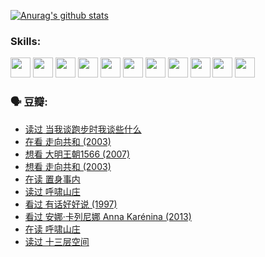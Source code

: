 
[![Anurag's github stats](https://github-readme-stats.vercel.app/api?username=w940853815)](https://github.com/anuraghazra/github-readme-stats)

### Skills:

<code><img height="32" src="https://cdn.jsdelivr.net/npm/simple-icons@v5/icons/python.svg"></code>
<code><img height="32" src="https://cdn.jsdelivr.net/npm/simple-icons@v5/icons/javascript.svg"></code>
<code><img height="32" src="https://cdn.jsdelivr.net/npm/simple-icons@v5/icons/django.svg"></code>
<code><img height="32" src="https://cdn.jsdelivr.net/npm/simple-icons@v5/icons/flask.svg"></code>
<code><img height="32" src="https://cdn.jsdelivr.net/npm/simple-icons@v5/icons/vuetify.svg"></code>
<code><img height="32" src="https://cdn.jsdelivr.net/npm/simple-icons@v5/icons/git.svg"></code>
<code><img height="32" src="https://cdn.jsdelivr.net/npm/simple-icons@v5/icons/docker.svg"></code>
<code><img height="32" src="https://cdn.jsdelivr.net/npm/simple-icons@v5/icons/postgresql.svg"></code>
<code><img height="32" src="https://cdn.jsdelivr.net/npm/simple-icons@v5/icons/elasticsearch.svg"></code>
<code><img height="32" src="https://cdn.jsdelivr.net/npm/simple-icons@v5/icons/macos.svg"></code>
<code><img height="32" src="https://cdn.jsdelivr.net/npm/simple-icons@v5/icons/linux.svg"></code>

### 🗣 豆瓣:

<!-- DOUBAN-ACTIVITIES:START -->
- [读过 当我谈跑步时我谈些什么](https://www.douban.com/people/136069238/status/3715422296/?_i=41609448)
- [在看 走向共和‎ (2003)](https://www.douban.com/people/136069238/status/3711470443/?_i=41609448)
- [想看 大明王朝1566‎ (2007)](https://www.douban.com/people/136069238/status/3710980213/?_i=41609448)
- [想看 走向共和‎ (2003)](https://www.douban.com/people/136069238/status/3710980002/?_i=41609448)
- [在读 置身事内](https://www.douban.com/people/136069238/status/3710472151/?_i=41609448)
- [读过 呼啸山庄](https://www.douban.com/people/136069238/status/3710470617/?_i=41609448)
- [看过 有话好好说‎ (1997)](https://www.douban.com/people/136069238/status/3709833172/?_i=41609448)
- [看过 安娜·卡列尼娜 Anna Karénina‎ (2013)](https://www.douban.com/people/136069238/status/3708942010/?_i=41609448)
- [在读 呼啸山庄](https://www.douban.com/people/136069238/status/3701626992/?_i=41609448)
- [读过 十三层空间](https://www.douban.com/people/136069238/status/3700755247/?_i=41609448)
<!-- DOUBAN-ACTIVITIES:END -->
<!--
**w940853815/w940853815** is a ✨ _special_ ✨ repository because its `README.md` (this file) appears on your GitHub profile.

Here are some ideas to get you started:

- 🔭 I’m currently working on ...
- 🌱 I’m currently learning ...
- 👯 I’m looking to collaborate on ...
- 🤔 I’m looking for help with ...
- 💬 Ask me about ...
- 📫 How to reach me: ...
- 😄 Pronouns: ...
- ⚡ Fun fact: ...
-->
